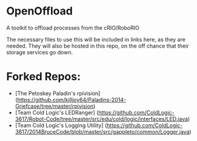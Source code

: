 OpenOffload
===========

A toolkit to offload processes from the cRIO/RoboRIO

The necessary files to use this will be included in links here, as they are needed. They will also be hosted in this repo, on the off chance that their storage services go down.

Forked Repos:
===========

* [The Petoskey Paladin's rpivision] (https://github.com/killjoy64/Paladins-2014-Griefcase/tree/master/rpivision)
* [Team Cold Logic's LEDRanger] (https://github.com/ColdLogic-3617/Robot-Code/tree/master/src/edu/cold/logic/interfaces/LED.java)
* [Team Cold Logic's Logging Utility] (https://github.com/ColdLogic-3617/2014BruceCode/blob/master/src/gappleto/common/Logger.java)

